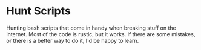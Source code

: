 # Hunt Scripts

Hunting bash scripts that come in handy when breaking stuff on the internet. Most of the code is rustic, but it works. If there are some mistakes, or there is a better way to do it, I'd be happy to learn.
